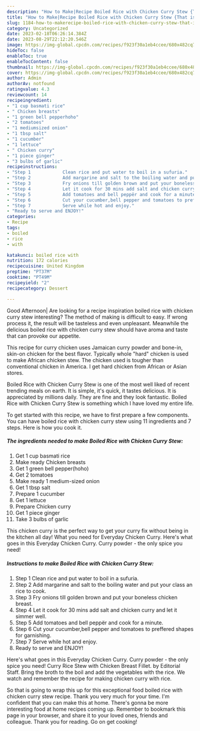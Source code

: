 ```yaml
---
description: "How to Make|Recipe Boiled Rice with Chicken Curry Stew {That is Simple"
title: "How to Make|Recipe Boiled Rice with Chicken Curry Stew {That is Simple"
slug: 1184-how-to-makerecipe-boiled-rice-with-chicken-curry-stew-that-is-simple
category: Uncategorized
date: 2023-02-18T06:26:14.384Z
date: 2023-08-29T22:12:20.546Z
image: https://img-global.cpcdn.com/recipes/f923f30a1eb4ccee/680x482cq70/boiled-rice-with-chicken-curry-stew-recipe-main-photo.jpg
hideToc: false
enableToc: true
enableTocContent: false
thumbnail: https://img-global.cpcdn.com/recipes/f923f30a1eb4ccee/680x482cq70/boiled-rice-with-chicken-curry-stew-recipe-main-photo.jpg
cover: https://img-global.cpcdn.com/recipes/f923f30a1eb4ccee/680x482cq70/boiled-rice-with-chicken-curry-stew-recipe-main-photo.jpg
author: Admin
authorAv: notfound
ratingvalue: 4.3
reviewcount: 14
recipeingredient:
- "1 cup basmati rice"
- " Chicken breasts"
- "1 green bell pepperhoho"
- "2 tomatoes"
- "1 mediumsized onion"
- "1 tbsp salt"
- "1 cucumber"
- "1 lettuce"
- " Chicken curry"
- "1 piece ginger"
- "3 bulbs of garlic"
recipeinstructions:
- "Step 1            Clean rice and put water to boil in a sufuria."
- "Step 2            Add margarine and salt to the boiling water and put your class an rice to cook."
- "Step 3            Fry onions till golden brown and put your boneless chicken breast."
- "Step 4            Let it cook for 30 mins add salt and chicken curry and let it simmer well."
- "Step 5            Add tomatoes and bell peppër and cook for a minute."
- "Step 6            Cut your cucumber,bell pepper and tomatoes to preffered shapes for garnishing."
- "Step 7            Serve while hot and enjoy."
- "Ready to serve and ENJOY!"
categories:
- Recipe
tags:
- boiled
- rice
- with

katakunci: boiled rice with 
nutrition: 172 calories
recipecuisine: United Kingdom
preptime: "PT37M"
cooktime: "PT49M"
recipeyield: "2"
recipecategory: Dessert

---
```



Good Afternoon| Are looking for a recipe inspiration boiled rice with chicken curry stew interesting? The method of making is difficult to easy. If wrong process it, the result will be tasteless and even unpleasant. Meanwhile the delicious boiled rice with chicken curry stew should have aroma and taste that can provoke our appetite.





This recipe for curry chicken uses Jamaican curry powder and bone-in, skin-on chicken for the best flavor. Typically whole &#34;hard&#34; chicken is used to make African chicken stew. The chicken used is tougher than conventional chicken in America. I get hard chicken from African or Asian stores.

Boiled Rice with Chicken Curry Stew is one of the most well liked of recent trending meals on earth. It is simple, it's quick, it tastes delicious. It is appreciated by millions daily. They are fine and they look fantastic. Boiled Rice with Chicken Curry Stew is something which I have loved my entire life.


To get started with this recipe, we have to first prepare a few components. You can have boiled rice with chicken curry stew using 11 ingredients and 7 steps. Here is how you cook it.

<!--inarticleads1-->

##### The ingredients needed to make Boiled Rice with Chicken Curry Stew:

1. Get 1 cup basmati rice
1. Make ready  Chicken breasts
1. Get 1 green bell pepper(hoho)
1. Get 2 tomatoes
1. Make ready 1 medium-sized onion
1. Get 1 tbsp salt
1. Prepare 1 cucumber
1. Get 1 lettuce
1. Prepare  Chicken curry
1. Get 1 piece ginger
1. Take 3 bulbs of garlic


This chicken curry is the perfect way to get your curry fix without being in the kitchen all day! What you need for Everyday Chicken Curry. Here&#39;s what goes in this Everyday Chicken Curry. Curry powder - the only spice you need! 

<!--inarticleads2-->

##### Instructions to make Boiled Rice with Chicken Curry Stew:

1. Step 1            Clean rice and put water to boil in a sufuria.
1. Step 2            Add margarine and salt to the boiling water and put your class an rice to cook.
1. Step 3            Fry onions till golden brown and put your boneless chicken breast.
1. Step 4            Let it cook for 30 mins add salt and chicken curry and let it simmer well.
1. Step 5            Add tomatoes and bell peppër and cook for a minute.
1. Step 6            Cut your cucumber,bell pepper and tomatoes to preffered shapes for garnishing.
1. Step 7            Serve while hot and enjoy.
1. Ready to serve and ENJOY!

Here&#39;s what goes in this Everyday Chicken Curry. Curry powder - the only spice you need! Curry Rice Stew with Chicken Breast Fillet. by Editorial Staff. Bring the broth to the boil and add the vegetables with the rice. We watch and remember the recipe for making chicken curry with rice. 

So that is going to wrap this up for this exceptional food boiled rice with chicken curry stew recipe. Thank you very much for your time. I'm confident that you can make this at home. There's gonna be more interesting food at home recipes coming up. Remember to bookmark this page in your browser, and share it to your loved ones, friends and colleague. Thank you for reading. Go on get cooking!
